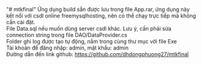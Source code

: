 "# mtkfinal" 
Ứng dụng build sẵn được lưu trong file App.rar, ứng dụng này kết nối với csdl online freemysqlhosting, nên có thể chạy trực tiếp mà không cần cài đặt.   
File Data.sql nếu muốn dùng server csdl khác. Lưu ý, cần phải sửa connection string trong file DAO/DataProvider.cs   
Folder ghi log được tạo tự động, nằm trong cùng thư mục với file Exe   
Tài khoản để đăng nhập: admin, mật khẩu: admin   
Đường dẫn đến link github: https://github.com/dhdongphuong27/mtkfinal
